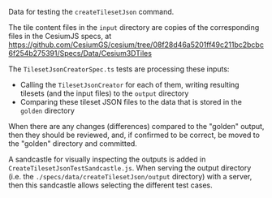 
Data for testing the `createTilesetJson` command.

The tile content files in the `input` directory are copies of the corresponding files in the CesiumJS specs, 
at https://github.com/CesiumGS/cesium/tree/08f28d46a5201ff49c211bc2bcbc6f254b275391/Specs/Data/Cesium3DTiles

The `TilesetJsonCreatorSpec.ts` tests are processing these inputs:

- Calling the `TilesetJsonCreator` for each of them, writing resulting tilesets (and the input files) to the `output` directory
- Comparing these tileset JSON files to the data that is stored in the `golden` directory

When there are any changes (differences) compared to the "golden" output, then they should be
reviewed, and, if confirmed to be correct, be moved to the "golden" directory and committed.

A sandcastle for visually inspecting the outputs is added in `CreateTilesetJsonTestSandcastle.js`.
When serving the output directory (i.e. the `./specs/data/createTilesetJson/output` directory) with a server,
then this sandcastle allows selecting the different test cases.


